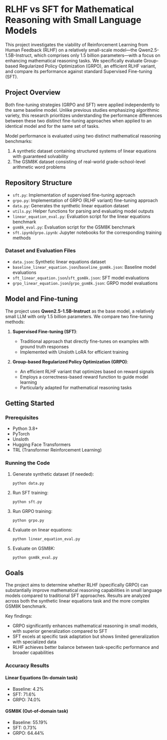 # RLHF vs SFT for Mathematical Reasoning with Small Language Models

This project investigates the viability of Reinforcement Learning from Human Feedback (RLHF) on a relatively small-scale model—the Qwen2.5-1.5B-Instruct, which comprises only 1.5 billion parameters—with a focus on enhancing mathematical reasoning tasks. We specifically evaluate Group-based Regularized Policy Optimization (GRPO), an efficient RLHF variant, and compare its performance against standard Supervised Fine-tuning (SFT).

## Project Overview

Both fine-tuning strategies (GRPO and SFT) were applied independently to the same baseline model. Unlike previous studies emphasizing algorithmic variety, this research prioritizes understanding the performance differences between these two distinct fine-tuning approaches when applied to an identical model and for the same set of tasks.

Model performance is evaluated using two distinct mathematical reasoning benchmarks:
1. A synthetic dataset containing structured systems of linear equations with guaranteed solvability
2. The GSM8K dataset consisting of real-world grade-school-level arithmetic word problems

## Repository Structure

- `sft.py`: Implementation of supervised fine-tuning approach
- `grpo.py`: Implementation of GRPO (RLHF variant) fine-tuning approach
- `data.py`: Generates the synthetic linear equation dataset
- `utils.py`: Helper functions for parsing and evaluating model outputs
- `linear_equation_eval.py`: Evaluation script for the linear equations benchmark
- `gsm8k_eval.py`: Evaluation script for the GSM8K benchmark
- `sft.ipynb`/`grpo.ipynb`: Jupyter notebooks for the corresponding training methods

### Dataset and Evaluation Files
- `data.json`: Synthetic linear equations dataset
- `baseline_linear_equation.json`/`baseline_gsm8k.json`: Baseline model evaluations
- `sft_linear_equation.json`/`sft_gsm8k.json`: SFT model evaluations
- `grpo_linear_equation.json`/`grpo_gsm8k.json`: GRPO model evaluations

## Model and Fine-tuning

The project uses **Qwen2.5-1.5B-Instruct** as the base model, a relatively small LLM with only 1.5 billion parameters. We compare two fine-tuning methods:

1. **Supervised Fine-tuning (SFT)**:
   - Traditional approach that directly fine-tunes on examples with ground truth responses
   - Implemented with Unsloth LoRA for efficient training

2. **Group-based Regularized Policy Optimization (GRPO)**:
   - An efficient RLHF variant that optimizes based on reward signals
   - Employs a correctness-based reward function to guide model learning
   - Particularly adapted for mathematical reasoning tasks

## Getting Started

### Prerequisites
- Python 3.8+
- PyTorch
- Unsloth
- Hugging Face Transformers
- TRL (Transformer Reinforcement Learning)

### Running the Code

1. Generate synthetic dataset (if needed):
   ```
   python data.py
   ```

2. Run SFT training:
   ```
   python sft.py
   ```

3. Run GRPO training:
   ```
   python grpo.py
   ```

4. Evaluate on linear equations:
   ```
   python linear_equation_eval.py
   ```

5. Evaluate on GSM8K:
   ```
   python gsm8k_eval.py
   ```

## Goals

The project aims to determine whether RLHF (specifically GRPO) can substantially improve mathematical reasoning capabilities in small language models compared to traditional SFT approaches. Results are analyzed across both the synthetic linear equations task and the more complex GSM8K benchmark.

Key findings:

- GRPO significantly enhances mathematical reasoning in small models, with superior generalization compared to SFT
- SFT excels at specific task adaptation but shows limited generalization with specialized data
- RLHF achieves better balance between task-specific performance and broader capabilities

### Accuracy Results

#### Linear Equations (In-domain task)
- Baseline: 4.2%
- SFT: 71.6%
- GRPO: 74.0%

#### GSM8K (Out-of-domain task)
- Baseline: 55.19%
- SFT: 0.73%
- GRPO: 64.44% 